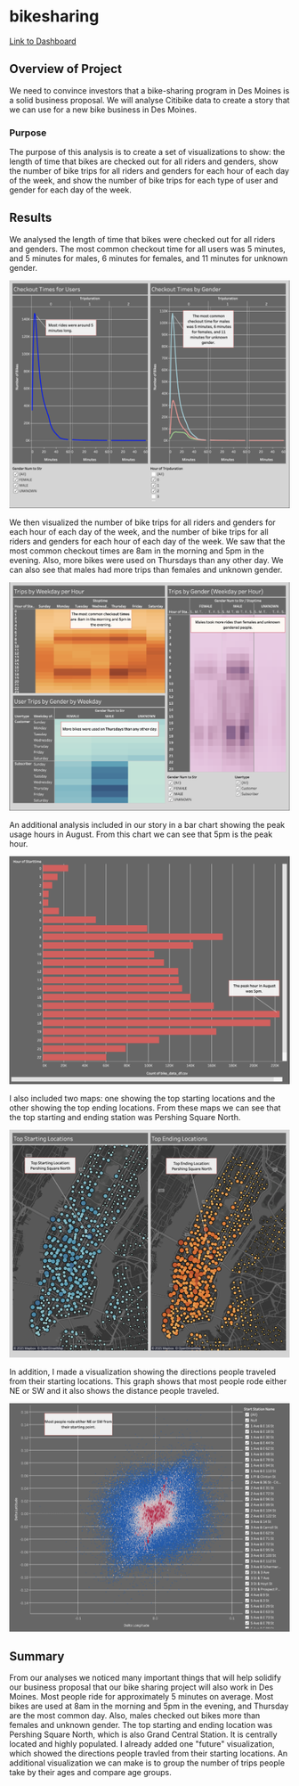 # bikesharing

[Link to Dashboard](https://public.tableau.com/app/profile/elle.jacobs/viz/DesMoinesBikeShareProject/DesMoinesBikeShareProject)

## Overview of Project

We need to convince investors that a bike-sharing program in Des Moines is a solid business proposal. We will analyse Citibike data to create a story that we can use for a new bike business in Des Moines.

### Purpose

The purpose of this analysis is to create a set of visualizations to show: the length of time that bikes are checked out for all riders and genders, show the number of bike trips for all riders and genders for each hour of each day of the week, and show the number of bike trips for each type of user and gender for each day of the week.

## Results

We analysed the length of time that bikes were checked out for all riders and genders. The most common checkout time for all users was 5 minutes, and 5 minutes for males, 6 minutes for females, and 11 minutes for unknown gender.

![image info](./Resources/Images/Checkout_times.png)

We then visualized the number of bike trips for all riders and genders for each hour of each day of the week, and the number of bike trips for all riders and genders for each hour of each day of the week. We saw that the most common checkout times are 8am in the morning and 5pm in the evening. Also, more bikes were used on Thursdays than any other day. We can also see that males had more trips than females and unknown gender.

![image info](./Resources/Images/Trips_wph.png)

An additional analysis included in our story in a bar chart showing the peak usage hours in August. From this chart we can see that 5pm is the peak hour.

![image info](./Resources/Images/August_peak_hours.png)

I also included two maps: one showing the top starting locations and the other showing the top ending locations. From these maps we can see that the top starting and ending station was Pershing Square North.

![image info](./Resources/Images/Top_start_end.png)

In addition, I made a visualization showing the directions people traveled from their starting locations. This graph shows that most people rode either NE or SW and it also shows the distance people traveled.

![image info](./Resources/Images/Direction_traveled.png)

## Summary

From our analyses we noticed many important things that will help solidify our business proposal that our bike sharing project will also work in Des Moines. Most people ride for approximately 5 minutes on average. Most bikes are used at 8am in the morning and 5pm in the evening, and Thursday are the most common day. Also, males checked out bikes more than females and unknown gender. The top starting and ending location was Pershing Square North, which is also Grand Central Station. It is centrally located and highly populated. I already added one "future" visualization, which showed the directions people travled from their starting locations. An additional visualization we can make is to group the number of trips people take by their ages and compare age groups. 

